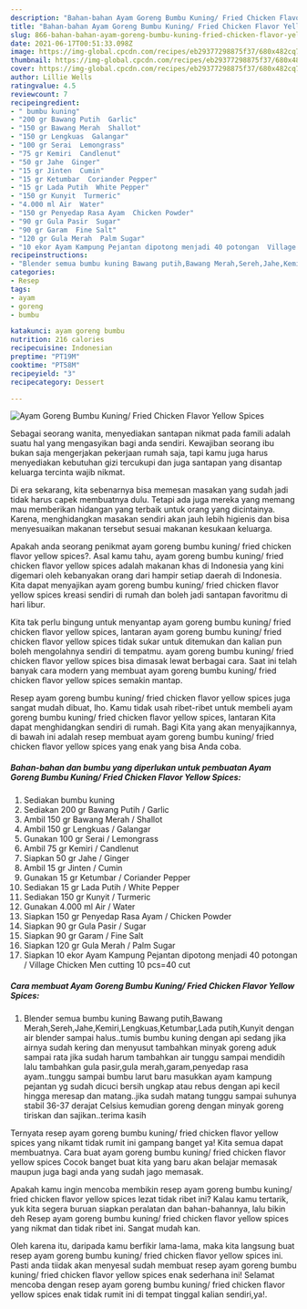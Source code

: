 ```yaml
---
description: "Bahan-bahan Ayam Goreng Bumbu Kuning/ Fried Chicken Flavor Yellow Spices yang nikmat Untuk Jualan"
title: "Bahan-bahan Ayam Goreng Bumbu Kuning/ Fried Chicken Flavor Yellow Spices yang nikmat Untuk Jualan"
slug: 866-bahan-bahan-ayam-goreng-bumbu-kuning-fried-chicken-flavor-yellow-spices-yang-nikmat-untuk-jualan
date: 2021-06-17T00:51:33.098Z
image: https://img-global.cpcdn.com/recipes/eb29377298875f37/680x482cq70/ayam-goreng-bumbu-kuning-fried-chicken-flavor-yellow-spices-foto-resep-utama.jpg
thumbnail: https://img-global.cpcdn.com/recipes/eb29377298875f37/680x482cq70/ayam-goreng-bumbu-kuning-fried-chicken-flavor-yellow-spices-foto-resep-utama.jpg
cover: https://img-global.cpcdn.com/recipes/eb29377298875f37/680x482cq70/ayam-goreng-bumbu-kuning-fried-chicken-flavor-yellow-spices-foto-resep-utama.jpg
author: Lillie Wells
ratingvalue: 4.5
reviewcount: 7
recipeingredient:
- " bumbu kuning"
- "200 gr Bawang Putih  Garlic"
- "150 gr Bawang Merah  Shallot"
- "150 gr Lengkuas  Galangar"
- "100 gr Serai  Lemongrass"
- "75 gr Kemiri  Candlenut"
- "50 gr Jahe  Ginger"
- "15 gr Jinten  Cumin"
- "15 gr Ketumbar  Coriander Pepper"
- "15 gr Lada Putih  White Pepper"
- "150 gr Kunyit  Turmeric"
- "4.000 ml Air  Water"
- "150 gr Penyedap Rasa Ayam  Chicken Powder"
- "90 gr Gula Pasir  Sugar"
- "90 gr Garam  Fine Salt"
- "120 gr Gula Merah  Palm Sugar"
- "10 ekor Ayam Kampung Pejantan dipotong menjadi 40 potongan  Village Chicken Men cutting 10 pcs40 cut"
recipeinstructions:
- "Blender semua bumbu kuning Bawang putih,Bawang Merah,Sereh,Jahe,Kemiri,Lengkuas,Ketumbar,Lada putih,Kunyit dengan air blender sampai halus..tumis bumbu kuning dengan api sedang jika airnya sudah kering dan menyusut tambahkan minyak goreng aduk sampai rata jika sudah harum tambahkan air tunggu sampai mendidih lalu tambahkan gula pasir,gula merah,garam,penyedap rasa ayam..tunggu sampai bumbu larut baru masukkan ayam kampung pejantan yg sudah dicuci bersih ungkap atau rebus dengan api kecil hingga meresap dan matang..jika sudah matang tunggu sampai suhunya stabil 36-37 derajat Celsius kemudian goreng dengan minyak goreng tiriskan dan sajikan..terima kasih"
categories:
- Resep
tags:
- ayam
- goreng
- bumbu

katakunci: ayam goreng bumbu 
nutrition: 216 calories
recipecuisine: Indonesian
preptime: "PT19M"
cooktime: "PT58M"
recipeyield: "3"
recipecategory: Dessert

---
```



![Ayam Goreng Bumbu Kuning/ Fried Chicken Flavor Yellow Spices](https://img-global.cpcdn.com/recipes/eb29377298875f37/680x482cq70/ayam-goreng-bumbu-kuning-fried-chicken-flavor-yellow-spices-foto-resep-utama.jpg)

Sebagai seorang wanita, menyediakan santapan nikmat pada famili adalah suatu hal yang mengasyikan bagi anda sendiri. Kewajiban seorang ibu bukan saja mengerjakan pekerjaan rumah saja, tapi kamu juga harus menyediakan kebutuhan gizi tercukupi dan juga santapan yang disantap keluarga tercinta wajib nikmat.

Di era  sekarang, kita sebenarnya bisa memesan masakan yang sudah jadi tidak harus capek membuatnya dulu. Tetapi ada juga mereka yang memang mau memberikan hidangan yang terbaik untuk orang yang dicintainya. Karena, menghidangkan masakan sendiri akan jauh lebih higienis dan bisa menyesuaikan makanan tersebut sesuai makanan kesukaan keluarga. 



Apakah anda seorang penikmat ayam goreng bumbu kuning/ fried chicken flavor yellow spices?. Asal kamu tahu, ayam goreng bumbu kuning/ fried chicken flavor yellow spices adalah makanan khas di Indonesia yang kini digemari oleh kebanyakan orang dari hampir setiap daerah di Indonesia. Kita dapat menyajikan ayam goreng bumbu kuning/ fried chicken flavor yellow spices kreasi sendiri di rumah dan boleh jadi santapan favoritmu di hari libur.

Kita tak perlu bingung untuk menyantap ayam goreng bumbu kuning/ fried chicken flavor yellow spices, lantaran ayam goreng bumbu kuning/ fried chicken flavor yellow spices tidak sukar untuk ditemukan dan kalian pun boleh mengolahnya sendiri di tempatmu. ayam goreng bumbu kuning/ fried chicken flavor yellow spices bisa dimasak lewat berbagai cara. Saat ini telah banyak cara modern yang membuat ayam goreng bumbu kuning/ fried chicken flavor yellow spices semakin mantap.

Resep ayam goreng bumbu kuning/ fried chicken flavor yellow spices juga sangat mudah dibuat, lho. Kamu tidak usah ribet-ribet untuk membeli ayam goreng bumbu kuning/ fried chicken flavor yellow spices, lantaran Kita dapat menghidangkan sendiri di rumah. Bagi Kita yang akan menyajikannya, di bawah ini adalah resep membuat ayam goreng bumbu kuning/ fried chicken flavor yellow spices yang enak yang bisa Anda coba.

<!--inarticleads1-->

##### Bahan-bahan dan bumbu yang diperlukan untuk pembuatan Ayam Goreng Bumbu Kuning/ Fried Chicken Flavor Yellow Spices:

1. Sediakan  bumbu kuning
1. Sediakan 200 gr Bawang Putih / Garlic
1. Ambil 150 gr Bawang Merah / Shallot
1. Ambil 150 gr Lengkuas / Galangar
1. Gunakan 100 gr Serai / Lemongrass
1. Ambil 75 gr Kemiri / Candlenut
1. Siapkan 50 gr Jahe / Ginger
1. Ambil 15 gr Jinten / Cumin
1. Gunakan 15 gr Ketumbar / Coriander Pepper
1. Sediakan 15 gr Lada Putih / White Pepper
1. Sediakan 150 gr Kunyit / Turmeric
1. Gunakan 4.000 ml Air / Water
1. Siapkan 150 gr Penyedap Rasa Ayam / Chicken Powder
1. Siapkan 90 gr Gula Pasir / Sugar
1. Siapkan 90 gr Garam / Fine Salt
1. Siapkan 120 gr Gula Merah / Palm Sugar
1. Siapkan 10 ekor Ayam Kampung Pejantan dipotong menjadi 40 potongan / Village Chicken Men cutting 10 pcs=40 cut




<!--inarticleads2-->

##### Cara membuat Ayam Goreng Bumbu Kuning/ Fried Chicken Flavor Yellow Spices:

1. Blender semua bumbu kuning Bawang putih,Bawang Merah,Sereh,Jahe,Kemiri,Lengkuas,Ketumbar,Lada putih,Kunyit dengan air blender sampai halus..tumis bumbu kuning dengan api sedang jika airnya sudah kering dan menyusut tambahkan minyak goreng aduk sampai rata jika sudah harum tambahkan air tunggu sampai mendidih lalu tambahkan gula pasir,gula merah,garam,penyedap rasa ayam..tunggu sampai bumbu larut baru masukkan ayam kampung pejantan yg sudah dicuci bersih ungkap atau rebus dengan api kecil hingga meresap dan matang..jika sudah matang tunggu sampai suhunya stabil 36-37 derajat Celsius kemudian goreng dengan minyak goreng tiriskan dan sajikan..terima kasih




Ternyata resep ayam goreng bumbu kuning/ fried chicken flavor yellow spices yang nikamt tidak rumit ini gampang banget ya! Kita semua dapat membuatnya. Cara buat ayam goreng bumbu kuning/ fried chicken flavor yellow spices Cocok banget buat kita yang baru akan belajar memasak maupun juga bagi anda yang sudah jago memasak.

Apakah kamu ingin mencoba membikin resep ayam goreng bumbu kuning/ fried chicken flavor yellow spices lezat tidak ribet ini? Kalau kamu tertarik, yuk kita segera buruan siapkan peralatan dan bahan-bahannya, lalu bikin deh Resep ayam goreng bumbu kuning/ fried chicken flavor yellow spices yang nikmat dan tidak ribet ini. Sangat mudah kan. 

Oleh karena itu, daripada kamu berfikir lama-lama, maka kita langsung buat resep ayam goreng bumbu kuning/ fried chicken flavor yellow spices ini. Pasti anda tiidak akan menyesal sudah membuat resep ayam goreng bumbu kuning/ fried chicken flavor yellow spices enak sederhana ini! Selamat mencoba dengan resep ayam goreng bumbu kuning/ fried chicken flavor yellow spices enak tidak rumit ini di tempat tinggal kalian sendiri,ya!.

